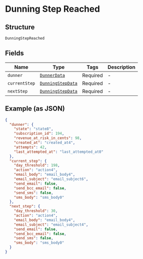 
# Dunning Step Reached

## Structure

`DunningStepReached`

## Fields

| Name | Type | Tags | Description |
|  --- | --- | --- | --- |
| `dunner` | [`DunnerData`](../../doc/models/dunner-data.md) | Required | - |
| `currentStep` | [`DunningStepData`](../../doc/models/dunning-step-data.md) | Required | - |
| `nextStep` | [`DunningStepData`](../../doc/models/dunning-step-data.md) | Required | - |

## Example (as JSON)

```json
{
  "dunner": {
    "state": "state8",
    "subscription_id": 194,
    "revenue_at_risk_in_cents": 98,
    "created_at": "created_at4",
    "attempts": 42,
    "last_attempted_at": "last_attempted_at0"
  },
  "current_step": {
    "day_threshold": 198,
    "action": "action4",
    "email_body": "email_body4",
    "email_subject": "email_subject6",
    "send_email": false,
    "send_bcc_email": false,
    "send_sms": false,
    "sms_body": "sms_body0"
  },
  "next_step": {
    "day_threshold": 30,
    "action": "action4",
    "email_body": "email_body4",
    "email_subject": "email_subject4",
    "send_email": false,
    "send_bcc_email": false,
    "send_sms": false,
    "sms_body": "sms_body0"
  }
}
```

